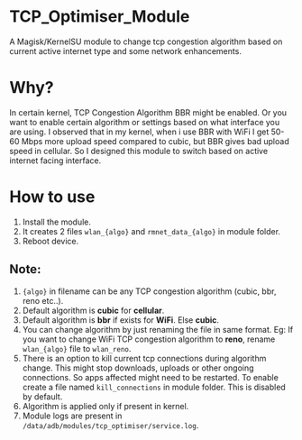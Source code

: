 # TCP_Optimiser_Module
A Magisk/KernelSU module to change tcp congestion algorithm based on current active internet type and some network enhancements.

# Why?
In certain kernel, TCP Congestion Algorithm BBR might be enabled. Or you want to enable certain algorithm or settings based on what interface you are using. I observed that in my kernel, when i use BBR with WiFi I get 50-60 Mbps more upload speed compared to cubic, but BBR gives bad upload speed in cellular. So I designed this module to switch based on active internet facing interface.

# How to use
1. Install the module.
2. It creates 2 files `wlan_{algo}` and `rmnet_data_{algo}` in module folder.
3. Reboot device.

## Note:
1. `{algo}` in filename can be any TCP congestion algorithm (cubic, bbr, reno etc..). 
2. Default algorithm is **cubic** for **cellular**.
3. Default algorithm is **bbr** if exists for **WiFi**. Else **cubic**.
4. You can change algorithm by just renaming the file in same format. Eg: If you want to change WiFi TCP congestion algorithm to **reno**, rename `wlan_{algo}` file to `wlan_reno`.
5. There is an option to kill current tcp connections during algorithm change. This might stop downloads, uploads or other ongoing connections. So apps affected might need to be restarted. To enable create a file named `kill_connections` in module folder. This is disabled by default.
6. Algorithm is applied only if present in kernel.
7. Module logs are present in `/data/adb/modules/tcp_optimiser/service.log`.
